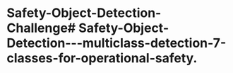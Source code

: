 # Safety-Object-Detection-Challenge#   S a f e t y - O b j e c t - D e t e c t i o n - - - m u l t i c l a s s - d e t e c t i o n - 7 - c l a s s e s - f o r - o p e r a t i o n a l - s a f e t y .  
 